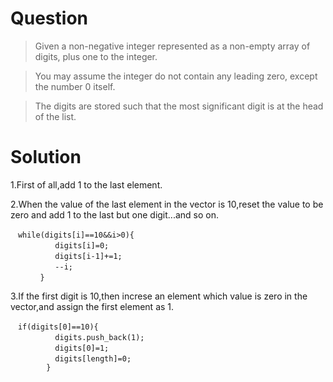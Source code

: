 # Question  
>Given a non-negative integer represented as a non-empty array of digits, plus one to the integer.  

>You may assume the integer do not contain any leading zero, except the number 0 itself.  

>The digits are stored such that the most significant digit is at the head of the list.  

# Solution  
1.First of all,add 1 to the last element.

2.When the value of the  last element in the vector is 10,reset the value to be zero and add 1 to the last but one digit...and so on.

```
　while(digits[i]==10&&i>0){  
　　　　　　digits[i]=0;  
　　　　　　digits[i-1]+=1;  
　　　　　　--i;  
　　　　}  
```

3.If the first digit is 10,then increse an element which value is zero in the vector,and assign the first element as 1.  

```
　if(digits[0]==10){  
　　　　　　digits.push_back(1);  
　　　　　　digits[0]=1;  
　　　　　　digits[length]=0;  
        }  
```
